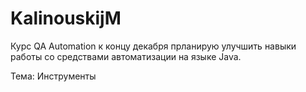# KalinouskijM

Курс QA Automation
к концу декабря прланирую улучшить навыки работы со средствами автоматизации на языке Java.

Тема: Инструменты
